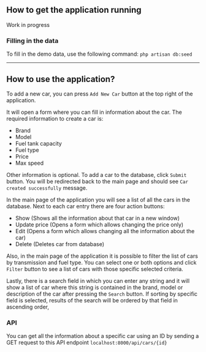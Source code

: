 ## How to get the application running

Work in progress

### Filling in the data

To fill in the demo data, use the following command: `php artisan db:seed`

***

## How to use the application?

To add a new car, you can press `Add New Car` button at the top right of the application.

It will open a form where you can fill in information about the car. The required information to create a car is:

- Brand
- Model
- Fuel tank capacity
- Fuel type
- Price
- Max speed

Other information is optional. To add a car to the database, click `Submit` button. You will be redirected back to the main page and should see `Car created successfully` message.

In the main page of the application you will see a list of all the cars in the database. Next to each car entry there are four action buttons:

- Show (Shows all the information about that car in a new window)
- Update price (Opens a form which allows changing the price only)
- Edit (Opens a form which allows changing all the information about the car)
- Delete (Deletes car from database)

Also, in the main page of the application it is possible to filter the list of cars by transmission and fuel type. You can select one or both options and click `Filter` button to see a list of cars with those specific selected criteria.

Lastly, there is a search field in which you can enter any string and it will show a list of car where this string is contained in the brand, model or description of the car after pressing the `Search` button. If sorting by specific field is selected, results of the search will be ordered by that field in ascending order,

### API

You can get all the information about a specific car using an ID by sending a GET request to this API endpoint `localhost:8000/api/cars/{id}`